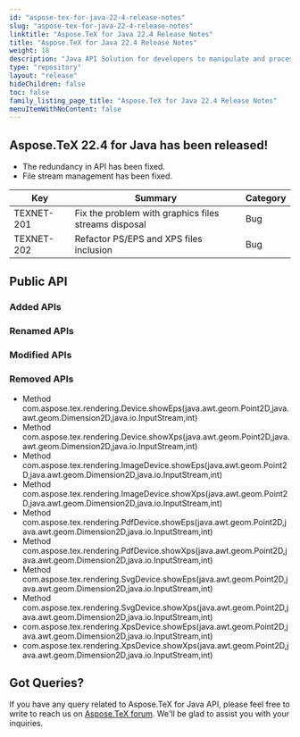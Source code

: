 ```yaml
---
id: "aspose-tex-for-java-22-4-release-notes"
slug: "aspose-tex-for-java-22-4-release-notes"
linktitle: "Aspose.TeX for Java 22.4 Release Notes"
title: "Aspose.TeX for Java 22.4 Release Notes"
weight: 18
description: "Java API Solution for developers to manipulate and process TeX and LaTeX files. Updates of Aspose.TeX API solution for Java | Release 2022.04"
type: "repository"
layout: "release"
hideChildren: false
toc: false
family_listing_page_title: "Aspose.TeX for Java 22.4 Release Notes"
menuItemWithNoContent: false
---
```


## Aspose.TeX 22.4 for Java has been released!

 * The redundancy in API has been fixed.
 * File stream management has been fixed.

| Key | Summary | Category |
|---|---|---|
| TEXNET-201 | Fix the problem with graphics files streams disposal | Bug |
| TEXNET-202 | Refactor PS/EPS and XPS files inclusion | Bug |

## Public API
### Added APIs

### Renamed APIs

### Modified APIs

### Removed APIs
 * Method com.aspose.tex.rendering.Device.showEps(java.awt.geom.Point2D,java.awt.geom.Dimension2D,java.io.InputStream,int)
 * Method com.aspose.tex.rendering.Device.showXps(java.awt.geom.Point2D,java.awt.geom.Dimension2D,java.io.InputStream,int)
 * Method com.aspose.tex.rendering.ImageDevice.showEps(java.awt.geom.Point2D,java.awt.geom.Dimension2D,java.io.InputStream,int)
 * Method com.aspose.tex.rendering.ImageDevice.showXps(java.awt.geom.Point2D,java.awt.geom.Dimension2D,java.io.InputStream,int)
 * Method com.aspose.tex.rendering.PdfDevice.showEps(java.awt.geom.Point2D,java.awt.geom.Dimension2D,java.io.InputStream,int)
 * Method com.aspose.tex.rendering.PdfDevice.showXps(java.awt.geom.Point2D,java.awt.geom.Dimension2D,java.io.InputStream,int)
 * Method com.aspose.tex.rendering.SvgDevice.showEps(java.awt.geom.Point2D,java.awt.geom.Dimension2D,java.io.InputStream,int)
 * Method com.aspose.tex.rendering.SvgDevice.showXps(java.awt.geom.Point2D,java.awt.geom.Dimension2D,java.io.InputStream,int)
 * com.aspose.tex.rendering.XpsDevice.showEps(java.awt.geom.Point2D,java.awt.geom.Dimension2D,java.io.InputStream,int)
 * com.aspose.tex.rendering.XpsDevice.showXps(java.awt.geom.Point2D,java.awt.geom.Dimension2D,java.io.InputStream,int)

## Got Queries?
If you have any query related to Aspose.TeX for Java API, please feel free to write to reach us on [Aspose.TeX forum](https://forum.aspose.com/c/tex/). We'll be glad to assist you with your inquiries.
